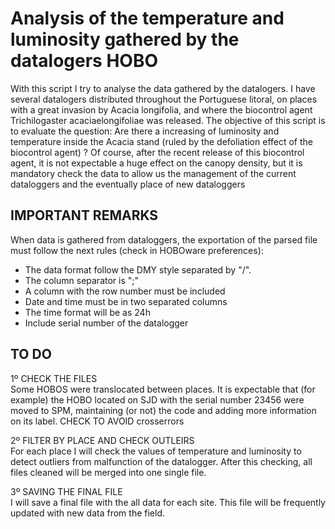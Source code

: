 # Analysis of the temperature and luminosity gathered by the datalogers HOBO 

With this script I try to analyse the data gathered by the datalogers. I have several datalogers distributed throughout the Portuguese litoral, on places with a great invasion by Acacia longifolia, and where the biocontrol agent Trichilogaster acaciaelongifoliae was released. The objective of this script is to evaluate the question: Are there a increasing of luminosity and temperature inside the Acacia stand (ruled by the defoliation effect of the biocontrol agent) ?
Of course, after the recent release of this biocontrol agent, it is not expectable a huge effect on the canopy density, but it is mandatory check the data to allow us the management of the current dataloggers and the eventually place of new dataloggers

## IMPORTANT REMARKS
When data is gathered from dataloggers, the exportation of the parsed file must follow the next rules (check in HOBOware preferences):
 - The data format follow the DMY style separated by "/". 
 - The column separator is ";"
 - A column with the row number must be included
 - Date and time must be in two separated columns
 - The time format will be as 24h
 - Include serial number of the datalogger


## TO DO

1º CHECK THE FILES      
Some HOBOS were translocated between places. It is expectable that (for example) the HOBO located on SJD with the serial number 23456 were moved to SPM, maintaining (or not) the code and adding more information on its label. CHECK TO AVOID crosserrors

2º FILTER BY PLACE AND CHECK OUTLEIRS      
For each place I will check the values of temperature and luminosity to detect outliers from malfunction of the datalogger. After this checking, all files cleaned will be merged into one single file.

3º SAVING THE FINAL FILE      
I will save a final file with the all data for each site. This file will be frequently updated with new data from the field.
